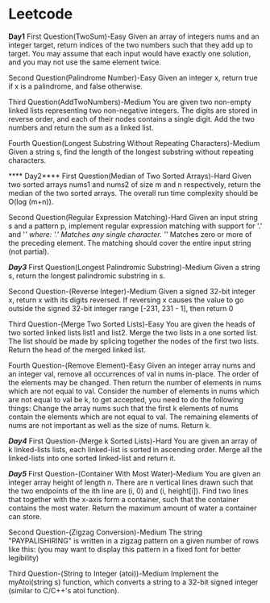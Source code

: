 # Leetcode
**Day1**
First Question(TwoSum)-Easy
Given an array of integers nums and an integer target, return indices of the two numbers such that they add up to target.
 You may assume that each input would have exactly one solution, and you may not use the same element twice.
 
 Second Question(Palindrome Number)-Easy
 Given an integer x, return true if x is a palindrome, and false otherwise.
 
 Third Question(AddTwoNumbers)-Medium
 You are given two non-empty linked lists representing two non-negative integers. The digits are stored in reverse order, and each of their nodes contains a single digit. Add the two numbers and return the sum as a linked list.
 
 Fourth Question(Longest Substring Without Repeating Characters)-Medium
 Given a string s, find the length of the longest substring without repeating characters.
 
**** Day2****
First Question(Median of Two Sorted Arrays)-Hard
Given two sorted arrays nums1 and nums2 of size m and n respectively, return the median of the two sorted arrays.
The overall run time complexity should be O(log (m+n)).

Second Question(Regular Expression Matching)-Hard
Given an input string s and a pattern p, implement regular expression matching with support for '.' and '*' where:
'.' Matches any single character.
'*' Matches zero or more of the preceding element.
The matching should cover the entire input string (not partial).

***Day3***
First Question(Longest Palindromic Substring)-Medium
Given a string s, return the longest palindromic substring in s.

Second Question-(Reverse Integer)-Medium
Given a signed 32-bit integer x, return x with its digits reversed. If reversing x causes the value to go outside the signed 32-bit integer range [-231, 231 - 1], then return 0

Third Question-(Merge Two Sorted Lists)-Easy
You are given the heads of two sorted linked lists list1 and list2.
Merge the two lists in a one sorted list. The list should be made by splicing together the nodes of the first two lists.
Return the head of the merged linked list.

Fourth Question-(Remove Element)-Easy
Given an integer array nums and an integer val, remove all occurrences of val in nums in-place. The order of the elements may be changed. Then return the number of elements in nums which are not equal to val.
Consider the number of elements in nums which are not equal to val be k, to get accepted, you need to do the following things:
Change the array nums such that the first k elements of nums contain the elements which are not equal to val. The remaining elements of nums are not important as well as the size of nums.
Return k.

***Day4***
First Question-(Merge k Sorted Lists)-Hard
You are given an array of k linked-lists lists, each linked-list is sorted in ascending order.
Merge all the linked-lists into one sorted linked-list and return it.

***Day5***
 First Question-(Container With Most Water)-Medium
You are given an integer array height of length n. There are n vertical lines drawn such that the two endpoints of the ith line are (i, 0) and (i, height[i]).
Find two lines that together with the x-axis form a container, such that the container contains the most water.
Return the maximum amount of water a container can store.

Second Question-(Zigzag Conversion)-Medium
The string "PAYPALISHIRING" is written in a zigzag pattern on a given number of rows like this: (you may want to display this pattern in a fixed font for better legibility)

Third Question-(String to Integer (atoi))-Medium
Implement the myAtoi(string s) function, which converts a string to a 32-bit signed integer (similar to C/C++'s atoi function).
 
 
 
 
 





